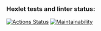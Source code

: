 ### Hexlet tests and linter status:
[![Actions Status](https://github.com/Aljustal/java-project-lvl2/workflows/hexlet-check/badge.svg)](https://github.com/Aljustal/java-project-lvl2/actions)
[![Maintainability](https://api.codeclimate.com/v1/badges/f73b4da10e9c63b09072/maintainability)](https://codeclimate.com/github/Aljustal/java-project-lvl2/maintainability)